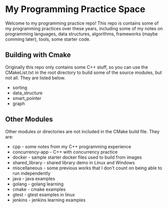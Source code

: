 # My Programming Practice Space

Welcome to my programming practice repo!
This repo is contains some of my programming practices over these years, including some of my notes on programming languages, data structures, algorithms, frameworks (maybe comming later), tools, some starter code.

## Building with Cmake

Originally this repo only contains some C++ stuff, so you can use the CMakeList.txt in the root directory to build some of the source modules, but not all. They are listed below.

- sorting
- data_structure
- smart_pointer
- graph

## Other Modules

Other modules or directories are not included in the CMake build file. They are:

- cpp - some notes from my C++ programming experience
- concurrency-app - C++ with concurrency practice
- docker - sample starter docker files used to build from images
- shared_library - shared library demo in Linux and Windows
- miscellaneous - some previous works that I don't count on being able to run independently
- java - java examples
- golang - golang learning
- cmake - cmake examples
- gtest - gtest examples in linux
- jenkins - jenkins learning examples
